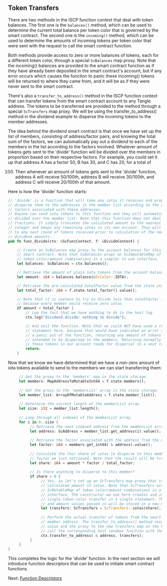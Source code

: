 ## Token Transfers

There are two methods in the ISCP function context that deal with token balances. The
first one is the `balances()` method, which can be used to determine the current total
balance per token color that is governed by the smart contract. The second one is
the `incoming()` method, which can be used to determine the amounts of incoming tokens per
token color that were sent with the request to call the smart contract function.

Both methods provide access to zero or more balances of tokens, each for a different token
color, through a special `ScBalances` map proxy. Note that the incoming() balances are
provided to the smart contract function as if they have already been deposited in the
smart contract's account, but if any error occurs which causes the function to panic these
incoming() tokens will be returned to where they came from, and it will be as if they were
never sent to the smart contract.

There's also a `transfer_to_address()` method in the ISCP function context that can
transfer tokens from the smart contract account to any Tangle address. The tokens to be
transferred are provided to the method through a special `ScTransfers` map proxy. We will
be using the transfer_to_address() method in the dividend example to disperse the incoming
tokens to the member addresses.

The idea behind the dividend smart contract is that once we have set up the list of
members, consisting of address/factor pairs, and knowing the total sum of the factors, we
can automatically pay out a dividend to each of the members in the list according to the
factors involved. Whatever amount of tokens gets sent to the 'divide' function will be
divided over the members in proportion based on their respective factors. For example, you
could set it up that address A has a factor 50, B has 30, and C has 20, for a total of

100. Then whenever an amount of tokens gets sent to the 'divide' function, address A will
     receive 50/100th, address B will receive 30/100th, and address C will receive
     20/100th of that amount.

Here is how the 'divide' function starts:

```rust
// 'divide' is a function that will take any iotas it receives and properly
// disperse them to the addresses in the member list according to the dispersion
// factors associated with these addresses.
// Anyone can send iota tokens to this function and they will automatically be
// divided over the member list. Note that this function does not deal with
// fractions. It simply truncates the calculated amount to the nearest lower
// integer and keeps any remaining iotas in its own account. They will be added
// to any next round of tokens received prior to calculation of the new
// dividend amounts.
pub fn func_divide(ctx: &ScFuncContext, f: &DivideContext) {

    // Create an ScBalances map proxy to the account balances for this
    // smart contract. Note that ScBalances wraps an ScImmutableMap of
    // token color/amount combinations in a simpler to use interface.
    let balances: ScBalances = ctx.balances();

    // Retrieve the amount of plain iota tokens from the account balance.
    let amount: i64 = balances.balance(&ScColor::IOTA);

    // Retrieve the pre-calculated totalFactor value from the state storage.
    let total_factor: i64 = f.state.total_factor().value();

    // Note that it is useless to try to divide less than totalFactor iotas
    // because every member would receive zero iotas.
    if amount < total_factor {
        // Log the fact that we have nothing to do in the host log.
        ctx.log("dividend.divide: nothing to divide");

        // And exit the function. Note that we could NOT have used a require()
        // statement here, because that would have indicated an error and caused
        // a panic out of the function, returning any amount of tokens that was
        // intended to be dispersed to the members. Returning normally will keep
        // these tokens in our account ready for dispersal in a next round.
        return;
    }
```

Now that we know we have determined that we have a non-zero amount of iota tokens
available to send to the members we can start transferring them:

```rust
     // Get the proxy to the 'members' map in the state storage.
     let members: MapAddressToMutableInt64 = f.state.members();
     
     // Get the proxy to the 'memberList' array in the state storage.
     let member_list: ArrayOfMutableAddress = f.state.member_list();
     
     // Determine the current length of the memberList array.
     let size: i32 = member_list.length();
     
     // Loop through all indexes of the memberList array.
     for i in 0..size {
          // Retrieve the next indexed address from the memberList array.
          let address: ScAddress = member_list.get_address(i).value();
          
          // Retrieve the factor associated with the address from the members map.
          let factor: i64 = members.get_int64( & address).value();
          
          // Calculate the fair share of iotas to disperse to this member based on the
          // factor we just retrieved. Note that the result will be truncated.
          let share: i64 = amount * factor / total_factor;
          
          // Is there anything to disperse to this member?
          if share > 0 {
               // Yes, so let's set up an ScTransfers map proxy that transfers the
               // calculated amount of iotas. Note that ScTransfers wraps an
               // ScMutableMap of token color/amount combinations in a simpler to use
               // interface. The constructor we use here creates and initializes a
               // single token color transfer in a single statement. The actual color
               // and amount values passed in will be stored in a new map on the host.
               let transfers: ScTransfers = ScTransfers::iotas(share);
               
               // Perform the actual transfer of tokens from the smart contract to the
               // member address. The transfer_to_address() method receives the address
               // value and the proxy to the new transfers map on the host, and will
               // call the corresponding host sandbox function with these values.
               ctx.transfer_to_address( & address, transfers);
          }
     }
}
```

This completes the logic for the 'divide' function. In the next section we will introduce
function descriptors that can be used to initiate smart contract functions.

Next: [Function Descriptors](funcdesc.md)
